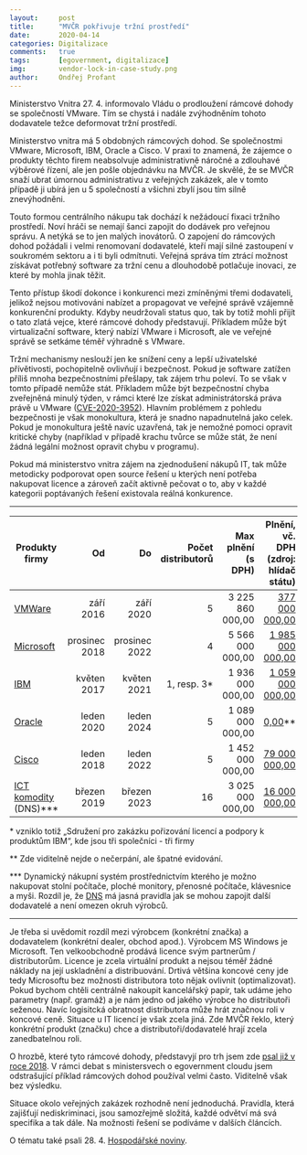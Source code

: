 ```yaml
---
layout:     post
title:      "MVČR pokřivuje tržní prostředí"
date:       2020-04-14
categories: Digitalizace
comments:   true
tags:       [egovernment, digitalizace]
img:        vendor-lock-in-case-study.png
author:     Ondřej Profant
---
```


Ministerstvo Vnitra 27. 4. informovalo Vládu o prodloužení rámcové dohody se společností VMware. Tím se chystá i nadále zvýhodněním tohoto dodavatele  težce deformovat tržní prostředí. 

<!--more-->

Ministerstvo vnitra má 5 obdobných rámcových dohod. Se společnostmi VMware, Microsoft, IBM, Oracle a Cisco. V praxi to znamená, že zájemce o produkty těchto firem neabsolvuje administrativně náročné a zdlouhavé výběrové řízení, ale jen pošle objednávku na MVČR. Je skvělé, že se MVČR snaží ubrat úmornou administrativu z veřejných zakázek, ale v tomto případě ji ubírá jen u 5 společností a všichni zbylí jsou tím silně znevýhodněni.

Touto formou centrálního nákupu tak dochází k nežádoucí fixaci tržního prostředí. Noví hráči se nemají šanci zapojit do dodávek pro veřejnou správu. A netýká se to jen malých inovátorů. O zapojení do rámcových dohod požádali i velmi renomovaní dodavatelé, kteří mají silné zastoupení v soukromém sektoru a i ti byli odmítnuti. Veřejná správa tím ztrácí možnost získávat potřebný software za tržní cenu a dlouhodobě potlačuje inovaci, ze které by mohla jinak těžit.

Tento přístup škodí dokonce i konkurenci mezi zmíněnými třemi dodavateli, jelikož nejsou motivováni nabízet a propagovat ve veřejné správě vzájemně konkurenční produkty. Kdyby neudržovali status quo, tak by totiž mohli přijít o tato zlatá vejce, které rámcové dohody představují. Příkladem může být virtualizační software, který nabízí VMware i Microsoft, ale ve veřejné správě se setkáme téměř výhradně s VMware.

Tržní mechanismy neslouží jen ke snížení ceny a lepší uživatelské přívětivosti, pochopitelně ovlivňují i bezpečnost. Pokud je software zatížen příliš mnoha bezpečnostními přešlapy, tak zájem trhu poleví. To se však v tomto případě nemůže stát. Příkladem může být bezpečnostní chyba zveřejněná minulý týden, v rámci které lze získat administrátorská práva právě u VMware ([CVE-2020-3952](https://cve.mitre.org/cgi-bin/cvename.cgi?name=CVE-2020-3952)). Hlavním problémem z pohledu bezpečnosti je však monokultura, která je snadno napadnutelná jako celek. Pokud je monokultura ještě navíc uzavřená, tak je nemožné pomoci opravit kritické chyby (například v případě krachu tvůrce se může stát, že není žádná legální možnost opravit chybu v programu).

Pokud má ministerstvo vnitra zájem na zjednodušení nákupů IT, tak může metodicky podporovat open source řešení u kterých není potřeba nakupovat licence a zároveň začít aktivně pečovat o to, aby v každé kategorii poptávaných řešení existovala reálná konkurence.

---

| Produkty firmy | Od  | Do  | Počet distributorů | Max plnění (s DPH) | Plnění, vč. DPH (zdroj: hlídač státu) |     |
| ------- | --: | --: | ---------------: | ----------------------------: | ----------------------------------------: |-|
| [VMWare](https://www.mvcr.cz/clanek/centralni-nakup-produktu-vmware.aspx) | září 2016 |září 2020	|5|	3 225 860 000,00|	[377 000 000,00](https://www.hlidacstatu.cz/Hledat?q=%22k+R%C3%A1mcov%C3%A9+smlouv%C4%9B+na+po%C5%99izov%C3%A1n%C3%AD+licenc%C3%AD+k+produkt%C5%AFm+VMware%22) |
[Microsoft](https://www.mvcr.cz/clanek/centralni-nakup-produktu-microsoft.aspx) |	prosinec 2018	|prosinec 2022|	4|	5 566 000 000,00	| [1 985 000 000,00](https://www.hlidacstatu.cz/Hledat?q=7.+12.+2018+%22k+R%C3%A1mcov%C3%A9+dohod%C4%9B+na+po%C5%99izov%C3%A1ni+produkt%C5%AF+Microsoft+%22+zverejneno%3A%5B2018-12-12+TO+*%5D) |
| [IBM](https://www.mvcr.cz/clanek/centralni-nakup-produktu-ibm.aspx)	| květen 2017|	květen 2021	|1, resp. 3*|	1 936 000 000,00|	[1 059 000 000,00](https://www.hlidacstatu.cz/Hledat?Q=%22k%20R%C3%A1mcov%C3%A9%20dohod%C4%9B%20na%20poskytnut%C3%AD%20licenc%C3%AD%20a%20podpory%20k%20produkt%C5%AFm%20IBM%22%20zverejneno%3A%5B2017-06-09%20TO%20%2A%5D&order=4) |
|[Oracle](https://www.mvcr.cz/clanek/ramcova-dohoda-oracle.aspx)	|leden 2020	|leden 2024|	5|	1 089 000 000,00	| [0,00](https://www.hlidacstatu.cz/Hledat?q=%22k+R%C3%A1mcov%C3%A9+dohod%C4%9B+na+po%C5%99izov%C3%A1n%C3%AD+produkt%C5%AF+Oracle%22+podepsano%3A%5B2020-01-01+TO+*%5D)** |
|[Cisco](https://www.mvcr.cz/clanek/centralni-nakup-produktu-cisco-systems.aspx)	|leden 2018	|leden 2022|	5|	1 452 000 000,00	| [79 000 000,00](https://www.hlidacstatu.cz/Hledat?q=%22k+R%C3%A1mcov%C3%A9+dohod%C4%9B+na+po%C5%99izov%C3%A1n%C3%AD+produkt%C5%AF+Oracle%22+podepsano%3A%5B2020-01-01+TO+*%5D) |
|[ICT komodity](https://www.mvcr.cz/clanek/centralni-nakup-ict-komodit.aspx) (DNS)*** |	březen 2019|	březen 2023|	16|	3 025 000 000,00|	[16 000 000,00](https://www.hlidacstatu.cz/Hledat?q=%22k+R%C3%A1mcov%C3%A9+dohod%C4%9B+na+po%C5%99izov%C3%A1n%C3%AD+produkt%C5%AF+Oracle%22+podepsano%3A%5B2020-01-01+TO+*%5D) |

\* vzniklo totiž „Sdružení pro zakázku pořizování licencí a podpory k produktům IBM“, kde jsou tři společníci - tři firmy

\** Zde viditelně nejde o nečerpání, ale špatné evidování.

\*** Dynamický nákupní systém prostřednictvím kterého je možno nakupovat stolní počítače, ploché monitory, přenosné počítače, klávesnice a myši. Rozdíl je, že [DNS](https://www.epravo.cz/top/clanky/dynamicky-nakupni-system-dle-nove-pravni-upravy-nejasnosti-a-rizika-dil-prvni-109566.html) má jasná pravidla jak se mohou zapojit další dodavatelé a není omezen okruh výrobců.

---

Je třeba si uvědomit rozdíl mezi výrobcem (konkrétní značka) a dodavatelem (konkrétní dealer, obchod apod.). Výrobcem MS Windows je Microsoft. Ten velkoobchodně prodává licence svým partnerům / distributorům. Licence je zcela virtuální produkt a nejsou téměř žádné náklady na její uskladnění a distribuování. Drtivá většina koncové ceny jde tedy Microsoftu bez možnosti distributora toto nějak ovlivnit (optimalizovat). Pokud bychom chtěli centrálně nakoupit kancelářský papír, tak udáme jeho parametry (např. gramáž) a je nám jedno od jakého výrobce ho distributoři seženou. Navíc logisitcká obratnost distributora může hrát značnou roli v koncové ceně. Situace u IT licencí je však zcela jiná. Zde MVČR řeklo, který konkrétní produkt (značku) chce a distributoři/dodavatelé hrají zcela zanedbatelnou roli.

O hrozbě, které tyto rámcové dohody, představyjí pro trh jsem zde [psal již v roce 2018](https://www.profant.eu/2018/egov-cloud.html#jak%C3%A1-jsou-rizika). V rámci debat s ministersvech o egovernment cloudu jsem odstrašující příklad rámcových dohod používal velmi často. Viditelně však bez výsledku.

Situace okolo veřejných zakázek rozhodně není jednoduchá. Pravidla, která zajišťují nediskriminaci, jsou samozřejmě složitá, každé odvětví má svá specifika a tak dále. Na možnosti řešení se podíváme v dalších článcích.

O tématu také psali 28. 4. [Hospodářské noviny](https://archiv.ihned.cz/c1-66756280-urady-maji-kvuli-vnitru-omezeny-pristup-k-it-sluzbam).